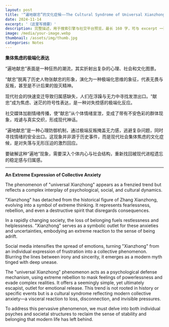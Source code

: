 ```yaml
---
layout: post
title: '“遍地献忠”的文化症候——The Cultural Syndrome of Universal Xianzhong'
date: 2024-11-14
excerpt: '（这里写摘要）'
description: 完整描述，用于搜索引擎与社交平台预览，最长 160 字，可与 excerpt 一致
image: /media/your-image.webp
thumbnail: /assets/img/thumb.jpg
categories: Notes
---
```


**集体焦虑的极端化表达**

“遍地献忠”表面是一种狂热的潮流，其实折射出复杂的心理、社会和文化图景。

“献忠”脱离了历史人物张献忠的形象，演化为一种极端化思维的象征，代表无畏与反叛，甚至是不计后果的毁灭精神。

现代社会的快速变迁导致归属感缺失，人们在浮躁与无力中寻找发泄出口。“献忠”成为焦虑、迷茫的符号性表达，是一种对失控感的极端化反应。

社交媒体加剧情绪传播，使“献忠”从个体情绪宣泄，变成了带有不安色彩的群体现象，戏谑与真实交织，形成现代神话。

“遍地献忠”是一种心理防御机制，通过极端反叛掩盖无力感，逃避复杂问题，同时寻找情绪的安全出口。这现象并非源于历史事件，而是现代社会集体焦虑的文化症候，是对失落与无形压迫的激烈回应。

要破解这种“遍地”现象，需要深入个体内心与社会结构，重新找回被现代进程遗忘的稳定感与归属感。

---

**An Extreme Expression of Collective Anxiety**

The phenomenon of "universal Xianzhong" appears as a frenzied trend but reflects a complex interplay of psychological, social, and cultural dynamics.

"Xianzhong" has detached from the historical figure of Zhang Xianzhong, evolving into a symbol of extreme thinking. It represents fearlessness, rebellion, and even a destructive spirit that disregards consequences.

In a rapidly changing society, the loss of belonging fuels restlessness and helplessness. "Xianzhong" serves as a symbolic outlet for these anxieties and uncertainties, embodying an extreme reaction to the sense of being adrift.

Social media intensifies the spread of emotions, turning "Xianzhong" from an individual expression of frustration into a collective phenomenon. Blurring the lines between irony and sincerity, it emerges as a modern myth tinged with deep unease.

The "universal Xianzhong" phenomenon acts as a psychological defense mechanism, using extreme rebellion to mask feelings of powerlessness and evade complex realities. It offers a seemingly simple, yet ultimately escapist, outlet for emotional release. This trend is not rooted in history or specific events but is a cultural syndrome reflecting modern collective anxiety—a visceral reaction to loss, disconnection, and invisible pressures.

To address this pervasive phenomenon, we must delve into both individual psyches and societal structures to reclaim the sense of stability and belonging that modern life has left behind.